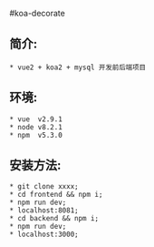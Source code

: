 #koa-decorate 

## 简介:
    * vue2 + koa2 + mysql 开发前后端项目
  
## 环境:
    * vue  v2.9.1
    * node v8.2.1
    * npm  v5.3.0
    
## 安装方法:
    * git clone xxxx;
    * cd frontend && npm i;
    * npm run dev;
    * localhost:8081;
    * cd backend && npm i;   
    * npm run dev;
    * localhost:3000;
        